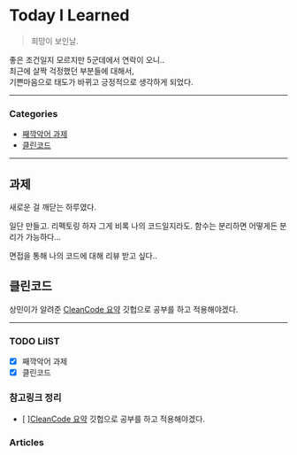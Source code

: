 # Today I Learned
> 희망이 보인날.

좋은 조건일지 모르지만 5군데에서 연락이 오니..  
최근에 살짝 걱정했던 부분들에 대해서,   
기쁜마음으로 태도가 바뀌고 긍정적으로 생각하게 되었다.

---

### Categories
- [째깍악어 과제](#과제)
- [클린코드](#클린코드)

---

## 과제
새로운 걸 깨닫는 하루였다.

일단 만들고. 리펙토링 하자 그게 비록 나의 코드일지라도.
함수는 분리하면 어떻게든 분리가 가능하다...

면접을 통해 나의 코드에 대해 리뷰 받고 싶다..

## 클린코드

상민이가 알려준 [CleanCode 요약](https://github.com/Yooii-Studios/Clean-Code/blob/master/Chapter%2006%20-%20객체와%20자료%20구조.md) 깃헙으로 공부를 하고 적용해야겠다.

---

### TODO LiIST
- [x] 째깍악어 과제
- [x] 클린코드 

### 참고링크 정리
- [ ][CleanCode 요약](https://github.com/Yooii-Studios/Clean-Code/blob/master/Chapter%2006%20-%20객체와%20자료%20구조.md) 깃헙으로 공부를 하고 적용해야겠다.

### Articles